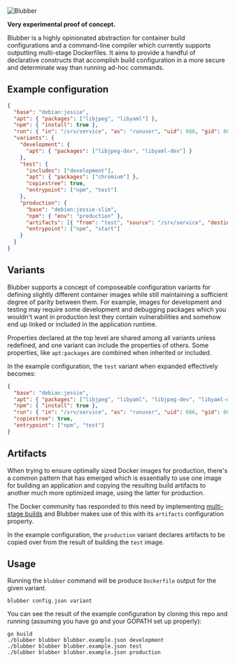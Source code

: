 ![Blubber](http://tyler.zone/blubber.svg)

**Very experimental proof of concept.**

Blubber is a highly opinionated abstraction for container build configurations
and a command-line compiler which currently supports outputting multi-stage
Dockerfiles. It aims to provide a handful of declarative constructs that
accomplish build configuration in a more secure and determinate way than
running ad-hoc commands.

## Example configuration

```json
{
  "base": "debian:jessie",
  "apt": { "packages": ["libjpeg", "libyaml"] },
  "npm": { "install": true },
  "run": { "in": "/srv/service", "as": "runuser", "uid": 666, "gid": 666 },
  "variants": {
    "development": {
      "apt": { "packages": ["libjpeg-dev", "libyaml-dev"] }
    },
    "test": {
      "includes": ["development"],
      "apt": { "packages": ["chromium"] },
      "copiestree": true,
      "entrypoint": ["npm", "test"]
    },
    "production": {
      "base": "debian:jessie-slim",
      "npm": { "env": "production" },
      "artifacts": [{ "from": "test", "source": "/srv/service", "destination": "." }],
      "entrypoint": ["npm", "start"]
    }
  }
}
```

## Variants

Blubber supports a concept of composeable configuration variants for defining
slightly different container images while still maintaining a sufficient
degree of parity between them. For example, images for development and testing
may require some development and debugging packages which you wouldn't want in
production lest they contain vulnerabilities and somehow end up linked or
included in the application runtime.

Properties declared at the top level are shared among all variants unless
redefined, and one variant can include the properties of others. Some
properties, like `apt:packages` are combined when inherited or included.

In the example configuration, the `test` variant when expanded effectively
becomes:

```json
{
  "base": "debian:jessie",
  "apt": { "packages": ["libjpeg", "libyaml", "libjpeg-dev", "libyaml-dev", "chromium"] },
  "npm": { "install": true },
  "run": { "in": "/srv/service", "as": "runuser", "uid": 666, "gid": 666 },
  "copiestree": true,
  "entrypoint": ["npm", "test"]
}
```

## Artifacts

When trying to ensure optimally sized Docker images for production, there's a
common pattern that has emerged which is essentially to use one image for
building an application and copying the resulting build artifacts to another
much more optimized image, using the latter for production.

The Docker community has responded to this need by implementing
[multi-stage builds](https://github.com/moby/moby/pull/32063) and Blubber
makes use of this with its `artifacts` configuration property.

In the example configuration, the `production` variant declares artifacts to
be copied over from the result of building the `test` image.

## Usage

Running the `blubber` command will be produce `Dockerfile` output for the
given variant.

    blubber config.json variant

You can see the result of the example configuration by cloning this repo and
running (assuming you have go and your GOPATH set up properly):

    go build
    ./blubber blubber blubber.example.json development
    ./blubber blubber blubber.example.json test
    ./blubber blubber blubber.example.json production
